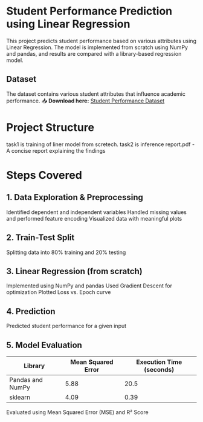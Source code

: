 # Student Performance Prediction using Linear Regression

This project predicts student performance based on various attributes using Linear Regression. The model is implemented from scratch using NumPy and pandas, and results are compared with a library-based regression model.

## Dataset  
The dataset contains various student attributes that influence academic performance.  📥 **Download here:** [Student Performance Dataset](https://drive.google.com/file/d/1Ik1JdRC9eWljtclz_WkYmDEJA7cvcxJY/view)  

# Project Structure
task1 is training of liner model from scretech.
task2 is inference
report.pdf - A concise report explaining the findings

# Steps Covered
## 1. Data Exploration & Preprocessing

Identified dependent and independent variables
Handled missing values and performed feature encoding
Visualized data with meaningful plots
## 2. Train-Test Split

Splitting data into 80% training and 20% testing
## 3. Linear Regression (from scratch)

Implemented using NumPy and pandas
Used Gradient Descent for optimization
Plotted Loss vs. Epoch curve
## 4. Prediction

Predicted student performance for a given input
## 5. Model Evaluation

| Library           | Mean Squared Error | Execution Time (seconds) |
|------------------|------------------|----------------------|
| Pandas and NumPy | 5.88             | 20.5                 |
| sklearn          | 4.09             | 0.39                 |


Evaluated using Mean Squared Error (MSE) and R² Score


